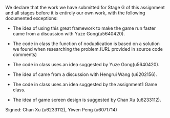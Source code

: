 We declare that the work we have submitted for Stage G of this assignment and all stages before it is entirely our own work, with the following documented exceptions:

* The idea of using this great framework to make the game run faster came from a discussion with Yuze Gong(u5640420).

* The code in class <StepsGame> the function of noduplication is based on a solution we found when researching the problem.(URL provided in source code comments)

* The code in class <GameBoard> uses an idea suggested by Yuze Gong(u5640420).
  
* The idea of <fix the piece on to peg> came from a discussion with Hengrui Wang (u6202156).

* The code in class <DraggablePiece> uses an idea suggested by the assignment1 Game class.

* The idea of game screen design is suggested by Chan Xu (u6233112).

Signed: Chan Xu (u6233112), Yiwen Peng (u6071714)
